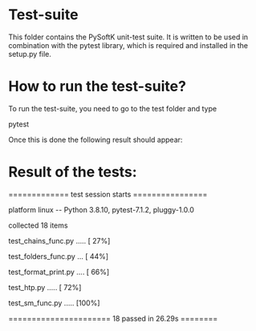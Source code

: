 # Test-suite

This folder contains the PySoftK unit-test suite. It is written
to be used in combination with the pytest library, which is required and 
installed in the setup.py file. 

# How to run the test-suite?

To run the test-suite, you need to go to the test folder and type

pytest

Once this is done the following result should appear:

# Result of the tests:

============= test session starts ================

platform linux -- Python 3.8.10, pytest-7.1.2, pluggy-1.0.0

collected 18 items                                                                                               

test_chains_func.py .....       [ 27%]

test_folders_func.py ...        [ 44%]

test_format_print.py ....       [ 66%]

test_htp.py .....               [ 72%]

test_sm_func.py .....           [100%]


====================== 18 passed in 26.29s ========
